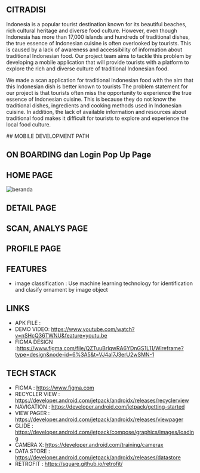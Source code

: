 ## CITRADISI

 <p>Indonesia is a popular tourist destination known for its beautiful beaches, rich cultural heritage and diverse food culture. However, even though Indonesia has more than 17,000 islands and hundreds of traditional dishes, the true essence of Indonesian cuisine is often overlooked by tourists. This is caused by a lack of awareness and accessibility of information about traditional Indonesian food. Our project team aims to tackle this problem by developing a mobile application that will provide tourists with a platform to explore the rich and diverse culture of traditional Indonesian food. <p/>
<p>We made a scan application for traditional Indonesian food with the aim that this Indonesian dish is better known to tourists
The problem statement for our project is that tourists often miss the opportunity to experience the true essence of Indonesian cuisine. This is because they do not know the traditional dishes, ingredients and cooking methods used in Indonesian cuisine. In addition, the lack of available information and resources about traditional food makes it difficult for tourists to explore and experience the local food culture. </p>
## MOBILE DEVELOPMENT PATH

## ON BOARDING dan Login Pop Up Page

## HOME PAGE
![beranda](https://github.com/citradisi/citradisi-app/assets/129200451/d13be34b-7cc8-4d08-8926-3ef284e07030)
## DETAIL PAGE

## SCAN, ANALYS PAGE

## PROFILE PAGE

## FEATURES
- image classification : Use machine learning technology for identification and clasify ornament by image object

## LINKS
- APK FILE :
- DEMO VIDEO: https://www.youtube.com/watch?v=nSHcQ36TWNU&feature=youtu.be
- FIGMA DESIGN :https://www.figma.com/file/QZTuuBrlqwRA6YDnGS1L11/Wireframe?type=design&node-id=6%3A5&t=VJ4aI7J3erU2wSMN-1

## TECH STACK

- FIGMA : https://www.figma.com
- RECYCLER VIEW : https://developer.android.com/jetpack/androidx/releases/recyclerview
- NAVIGATION : https://developer.android.com/jetpack/getting-started
- VIEW PAGER : https://developer.android.com/jetpack/androidx/releases/viewpager
- GLIDE : https://developer.android.com/jetpack/compose/graphics/images/loading
- CAMERA X: https://developer.android.com/training/camerax
- DATA STORE : https://developer.android.com/jetpack/androidx/releases/datastore
- RETROFIT : https://square.github.io/retrofit/
